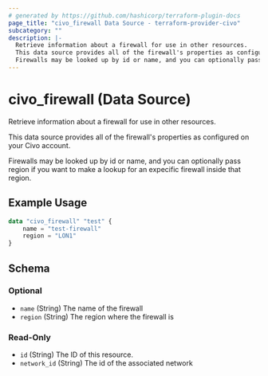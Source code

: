 ```yaml
---
# generated by https://github.com/hashicorp/terraform-plugin-docs
page_title: "civo_firewall Data Source - terraform-provider-civo"
subcategory: ""
description: |-
  Retrieve information about a firewall for use in other resources.
  This data source provides all of the firewall's properties as configured on your Civo account.
  Firewalls may be looked up by id or name, and you can optionally pass region if you want to make a lookup for an expecific firewall inside that region.
---
```


# civo_firewall (Data Source)

Retrieve information about a firewall for use in other resources.

This data source provides all of the firewall's properties as configured on your Civo account.

Firewalls may be looked up by id or name, and you can optionally pass region if you want to make a lookup for an expecific firewall inside that region.

## Example Usage

```terraform
data "civo_firewall" "test" {
    name = "test-firewall"
    region = "LON1"
}
```

<!-- schema generated by tfplugindocs -->
## Schema

### Optional

- `name` (String) The name of the firewall
- `region` (String) The region where the firewall is

### Read-Only

- `id` (String) The ID of this resource.
- `network_id` (String) The id of the associated network


